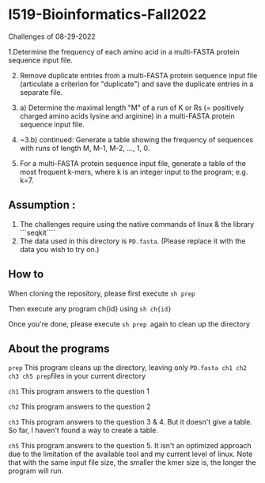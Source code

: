 # I519-Bioinformatics-Fall2022


Challenges of 08-29-2022

1.Determine the frequency of each amino acid in a multi-FASTA protein sequence input file.

2. Remove duplicate entries from a multi-FASTA protein sequence input file (articulate a criterion for "duplicate") and save the duplicate entries in a separate file.

3. a) Determine the maximal length "M" of a run of K or Rs (= positively charged amino acids lysine and arginine) in a multi-FASTA protein sequence input file.

4. ~3.b)  continued: Generate a table showing the frequency of sequences with runs of length M, M-1, M-2, ..., 1, 0.

5. For a multi-FASTA protein sequence input file, generate a table of the most frequent k-mers, where k is an integer input to the program; e.g. k=7.


## Assumption :

1. The challenges require using the native commands of linux & the library ```seqkit````
2. The data used in this directory is ```PD.fasta```. (Please replace it with the data you wish to try on.)

## How to

When cloning the repository, please first execute ```sh prep  ```

Then execute any program ch{id} using ```sh ch{id}```

Once you're done, please execute ```sh prep ```again to clean up the directory


## About the programs
```prep```
This program cleans up the directory, leaving only ```PD.fasta ch1 ch2 ch3 ch5 prep```files in your current directory


```ch1```
This program answers to the question 1

```ch2```
This program answers to the question 2

```ch3```
This program answers to the question 3 & 4. But it doesn't give a table. 
So far, I haven't found a way to create a table.


```ch5```
This program answers to the question 5. It isn't an optimized approach due to the limitation of the available tool and my current level of linux.
Note that with the same input file size,  the smaller the kmer size is, the longer the program will run.



